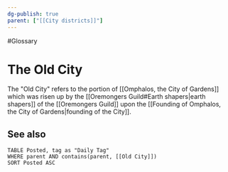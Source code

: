 ```yaml
---
dg-publish: true
parent: ["[[City districts]]"]
---
```

#Glossary
# The Old City

The "Old City" refers to the portion of [[Omphalos, the City of Gardens]] which was risen up by the [[Oremongers Guild#Earth shapers|earth shapers]] of the [[Oremongers Guild]] upon the [[Founding of Omphalos, the City of Gardens|founding of the City]].

## See also
```dataview
TABLE Posted, tag as "Daily Tag"
WHERE parent AND contains(parent, [[Old City]])
SORT Posted ASC
```
